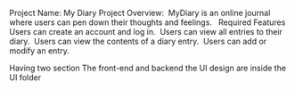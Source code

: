 Project Name: My Diary
Project Overview:  MyDiary is an online journal where users can pen down their thoughts and feelings.  
    Required Features 
Users can create an account and log in.  
Users can view all entries to their diary.  
Users can view the contents of a diary entry.  
Users can add or modify an entry. 

Having two section
The front-end and backend
the UI design are inside the UI folder
